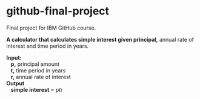 # github-final-project
Final project for IBM GitHub course.

**A calculator that calculates simple interest given principal,** annual rate of interest and time period in years.

**Input:**</br>
&nbsp;&nbsp;&nbsp;**p,** principal amount</br>
&nbsp;&nbsp;&nbsp;**t,** time period in years</br>
&nbsp;&nbsp;&nbsp;**r,** annual rate of interest</br>
**Output**</br>
&nbsp;&nbsp;&nbsp;**simple interest** = p*t*r
